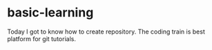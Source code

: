 # basic-learning
Today I got to know how to create repository.
The coding train is best platform for git tutorials.
